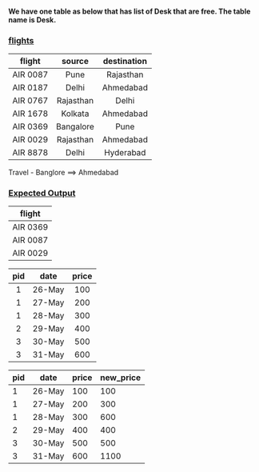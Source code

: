 #### We have one table as below that has list of Desk that are free. The table name is Desk.

### <u>flights</u>

| flight     | source     | destination |
|:----------:|:----------:|:----------: |
| AIR 0087   | Pune       | Rajasthan   | 
| AIR 0187   | Delhi      | Ahmedabad   | 
| AIR 0767   | Rajasthan  | Delhi       |
| AIR 1678   | Kolkata    | Ahmedabad   |
| AIR 0369   | Bangalore  | Pune        |
| AIR 0029   | Rajasthan  | Ahmedabad   |
| AIR 8878   | Delhi      | Hyderabad   |


Travel - Banglore ==> Ahmedabad
### <u>Expected Output</u>
| flight   |
|:--------:|
| AIR 0369 |
| AIR 0087 |
| AIR 0029 |



|pid|  date|price|
|:---:|:------:|:-----:|
|  1|26-May|  100|
|  1|27-May|  200|
|  1|28-May|  300|
|  2|29-May|  400|
|  3|30-May|  500|
|  3|31-May|  600|



|pid|  date|price|new_price|
|---|------|-----|---------|
|  1|26-May|  100|      100|
|  1|27-May|  200|      300|
|  1|28-May|  300|      600|
|  2|29-May|  400|      400|
|  3|30-May|  500|      500|
|  3|31-May|  600|     1100|